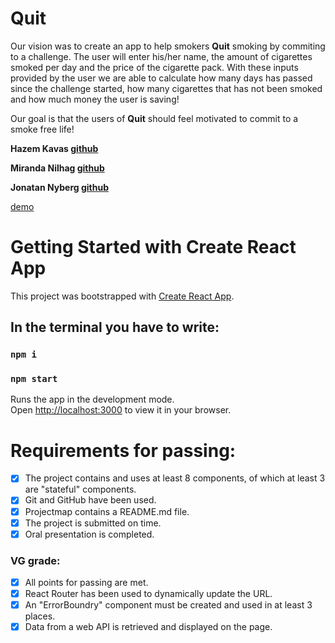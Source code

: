 # Quit

Our vision was to create an app to help smokers **Quit** smoking by commiting to a challenge.
The user will enter his/her name, the amount of cigarettes smoked per day and the price of the cigarette pack.
With these inputs provided by the user we are able to calculate how many days has passed since the challenge started, how many cigarettes that has not been smoked and how much money the user is saving!

Our goal is that the users of **Quit** should feel motivated to commit to a smoke free life!


**Hazem Kavas [github](https://github.com/hazem-89)**

**Miranda Nilhag [github](https://github.com/mirrenil)**

**Jonatan Nyberg [github](https://github.com/nybbe123)**


[demo](https://wizardly-lalande-982ec4.netlify.app)

# Getting Started with Create React App

This project was bootstrapped with [Create React App](https://github.com/facebook/create-react-app).

## In the terminal you have to write: 

### `npm i`

### `npm start`

Runs the app in the development mode.\
Open [http://localhost:3000](http://localhost:3000) to view it in your browser.

# Requirements for passing:
- [x] The project contains and uses at least 8 components, of which at least 3 are "stateful" components.
- [x] Git and GitHub have been used.
- [x] Projectmap contains a README.md file.
- [x] The project is submitted on time.
- [x] Oral presentation is completed.

### VG grade:
- [x] All points for passing are met.
- [x] React Router has been used to dynamically update the URL.
- [x] An "ErrorBoundry" component must be created and used in at least 3 places.
- [x] Data from a web API is retrieved and displayed on the page.
